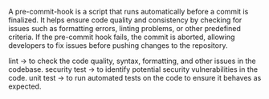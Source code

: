 A pre-commit-hook is a script that runs automatically before a commit is finalized. It helps ensure code quality and consistency by checking for issues such as formatting errors, linting problems, or other predefined criteria. If the pre-commit hook fails, the commit is aborted, allowing developers to fix issues before pushing changes to the repository.

lint -> to check the code quality, syntax, formatting, and other issues in the codebase.
security test -> to identify potential security vulnerabilities in the code.
unit test -> to run automated tests on the code to ensure it behaves as expected.

